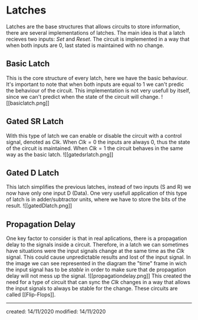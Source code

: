 # Latches
Latches are the base structures that allows circuits to store information, there are several implementations of latches. The main idea is that a latch recieves two inputs: *Set* and *Reset*. The circuit is implemented in a way that when both inputs are $0$, last stated is maintained with no change.
## Basic Latch
This is the core structure of every latch, here we have the basic behaviour. It's important to note that when both inputs are equal to $1$ we can't predic the behaviour of the circuit. This implementation is not very usefull by itself, since we can't predict when the state of the circuit will change.
![[basiclatch.png]]

## Gated SR Latch
With this type of latch we can enable or disable the circuit with a control signal, denoted as *Clk*. When $Clk = 0$ the inputs are always $0$, thus the state of the circuit is maintained. When $Clk = 1$ the circuit behaves in the same way as the basic latch.
![[gatedsrlatch.png]]

## Gated D Latch
This latch simplifies the previous latches, instead of two inputs (S and R) we now have only one input D (Data). One very usefull application of this type of latch is in adder/subtractor units, where we have to store the bits of the result.
![[gatedDlatch.png]]

## Propagation Delay
One key factor to consider is that in real aplications, there is a propagation delay to the signals inside a circuit. Therefore, in a latch we can sometimes have situations were the input signals change at the same time as the *Clk* signal. This could cause unpredictable results and lost of the input signal. In the image we can see represented in the diagram the "time" frame in wich the input signal has to be *stable* in order to make sure that de propagation delay will not mess up the signal.
![[propagationdelay.png]]
This created the need for a type of circuit that can sync the *Clk* changes in a way that allows the input signals to always be stable for the change. These circuits are called [[Flip-Flops]].

---

created: 14/11/2020
modified: 14/11/2020